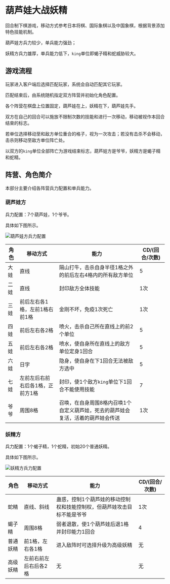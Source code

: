 # 葫芦娃大战妖精

回合制下棋游戏，移动方式参考日本将棋、国际象棋以及中国象棋，根据背景添加特色技能机制。

葫芦娃方兵力较少，单兵能力强劲；

妖精方兵力雄厚，单兵能力低下，`king`单位即蝎子精和蛇威胁较大。

## 游戏流程

玩家进入客户端后选择匹配玩家，系统会自动匹配其它玩家。

匹配结束后，由系统随机指定双方阵营并初始化角色配置。

各个阵营在棋盘上位置固定，葫芦娃在上，妖精在下，葫芦娃先手。

双方在自己的回合可以施放不限制次数的技能和进行一次移动，移动被视作本回合结束的标志。

若单位选择移动至和敌方单位重合的格子，视为一次攻击；若没有击杀不会移动，击杀则移动至敌方单位阵亡处。

以双方的`king`单位全部阵亡为游戏结束标志，葫芦娃方是爷爷，妖精方是蝎子精和蛇精。

## 阵营、角色简介

本部分主要介绍各阵营兵力配置和单兵能力。

### 葫芦娃方

兵力配置：7个葫芦娃，1个爷爷。

具体如下图所示。

![葫芦娃方兵力配置]()

|角色|移动方式|能力|CD/(回合/次数)|
|---|---|---|---|
|大娃|直线|隔山打牛，击杀自身半径1格之外的前后左右4格内的所有敌方单位|5|
|二娃|直线|封印敌方全体技能|1次|
|三娃|前后左右各1格，左前1格右前1格|金刚不坏，免疫1次死亡|1次|
|四娃|前后左右各2格|喷火，击杀自己所在直线上的前2个单位|5|
|五娃|前后左右各2格|喷水，使自身所在直线上的敌方单位定身1回合|5|
|六娃|日字|隐身，使自身在下1回合无法被敌方选中|5|
|七娃|左前左后右前右后各1格，正前方1格|封印，使1个敌方`king`单位下1回合不能使用技能|7|
|爷爷|周围8格|召唤，在自身周围8格内召唤1个自定义葫芦娃，死去的葫芦娃会复活，活着的葫芦娃会传送|1次|

### 妖精方

兵力配置：1个蝎子精，1个蛇精，初始20个普通妖精。

具体如下图所示。

![妖精方兵力配置]()

|角色|移动方式|能力|CD/(回合/次数)|
|---|---|---|---|
|蛇精|直线、斜线|蛊惑，控制1个葫芦娃的移动控制权和技能控制权，但葫芦娃攻击目标不能是爷爷|1次|
|蝎子精|周围8格|弱者退散，使1个葫芦娃后退1格并封印能力1回合|4|
|普通妖精|前1格，左右各1格|进入敌阵时可选择升级为高级妖精|无|
|高级妖精|左前右前左后右后各2格|无|无|
